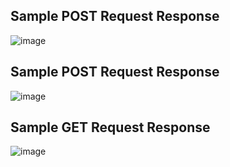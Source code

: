 ## Sample POST Request Response
![image](https://github.com/user-attachments/assets/968e854f-0aa0-4e96-b8c1-3e1f44f3dade)

## Sample POST Request Response
![image](https://github.com/user-attachments/assets/a4f03d7a-f0a6-4f29-a1f7-f7eb4c2c3812)

## Sample GET Request Response
![image](https://github.com/user-attachments/assets/0eb25242-c730-485d-acd3-048b028d0249)
